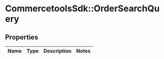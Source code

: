 # CommercetoolsSdk::OrderSearchQuery

## Properties
Name | Type | Description | Notes
------------ | ------------- | ------------- | -------------

